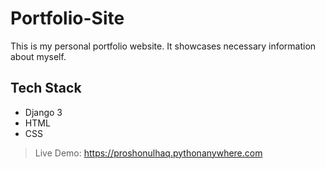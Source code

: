 # Portfolio-Site

This is my personal portfolio website. It showcases necessary information about myself.

## Tech Stack

* Django 3
* HTML
* CSS

> Live Demo: https://proshonulhaq.pythonanywhere.com

